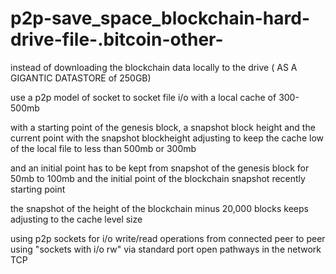 # p2p-save_space_blockchain-hard-drive-file-.bitcoin-other-

instead of downloading the blockchain data locally to the drive ( AS A GIGANTIC DATASTORE of 250GB)

use a p2p model of socket to socket file i/o with a local cache of 300-500mb

with a starting point of the genesis block, a snapshot block height and the current point with the snapshot blockheight adjusting to keep the cache low of the local file to less than 500mb or 300mb

and an initial point has to be kept from snapshot of the genesis block for 50mb to 100mb and the initial point of the blockchain snapshot recently starting point

the snapshot of the height of the blockchain minus 20,000 blocks keeps adjusting to the cache level size

using p2p sockets for i/o write/read operations from connected peer to peer using "sockets with i/o rw" via standard port open pathways in the network TCP
